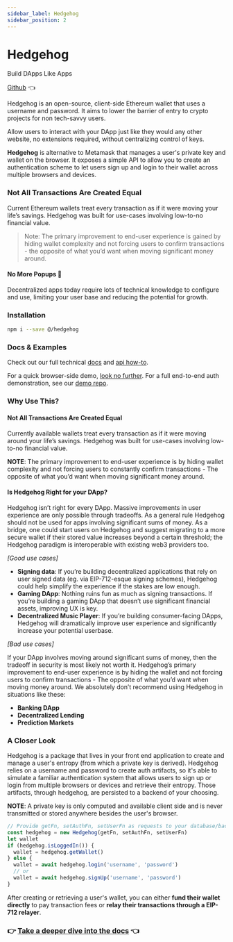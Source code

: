 ```yaml
---
sidebar_label: Hedgehog
sidebar_position: 2
---
```


# Hedgehog

Build DApps Like Apps

[Github](https://github.com/dgc.network/hedgehog) 👈

Hedgehog is an open-source, client-side Ethereum wallet that uses a username and password. It aims to lower the barrier of entry to crypto projects for non tech-savvy users.

Allow users to interact with your DApp just like they would any other website, no extensions required, without centralizing control of keys.

**Hedgehog** is alternative to Metamask that manages a user's private key and wallet on the browser. It exposes a simple API to allow you to create an authentication scheme to let users sign up and login to their wallet across multiple browsers and devices.

### Not All Transactions Are Created Equal

Current Ethereum wallets treat every transaction as if it were moving your life’s savings. Hedgehog was built for use-cases involving low-to-no financial value.

> Note: The primary improvement to end-user experience is gained by hiding wallet complexity and not forcing users to confirm transactions - the opposite of what you’d want when moving significant money around.

#### No More Popups 🦊

Decentralized apps today require lots of technical knowledge to configure and use, limiting your user base and reducing the potential for growth.

### Installation

```bash
npm i --save @/hedgehog
```

### Docs & Examples

Check out our full technical [docs](http://colivingproject.github.io/hedgehog-docs) and [api how-to](http://colivingproject.github.io/hedgehog-docs#how-to).

For a quick browser-side demo, [look no further](https://codesandbox.io/embed/pp9zzv2n00). For a full end-to-end auth demonstration, see our [demo repo](https://github.com/dgc.network/-hedgehog-demo).

### Why Use This?

#### Not All Transactions Are Created Equal

Currently available wallets treat every transaction as if it were moving around your life’s savings. Hedgehog was built for use-cases involving low-to-no financial value.

**NOTE**: The primary improvement to end-user experience is by hiding wallet complexity and not forcing users to constantly confirm transactions - The opposite of what you’d want when moving significant money around.

#### Is Hedgehog Right for your DApp?

Hedgehog isn’t right for every DApp. Massive improvements in user experience are only possible through tradeoffs. As a general rule Hedgehog should not be used for apps involving significant sums of money. As a bridge, one could start users on Hedgehog and suggest migrating to a more secure wallet if their stored value increases beyond a certain threshold; the Hedgehog paradigm is interoperable with existing web3 providers too.

_\[Good use cases\]_

* **Signing data**: If you’re building decentralized applications that rely on user signed data \(eg. via EIP-712-esque signing schemes\), Hedgehog could help simplify the experience if the stakes are low enough.
* **Gaming DApp**: Nothing ruins fun as much as signing transactions. If you’re building a gaming DApp that doesn’t use significant financial assets, improving UX is key.
* **Decentralized Music Player**: If you’re building consumer-facing DApps, Hedgehog will dramatically improve user experience and significantly increase your potential userbase.

_\[Bad use cases\]_

If your DApp involves moving around significant sums of money, then the tradeoff in security is most likely not worth it. Hedgehog’s primary improvement to end-user experience is by hiding the wallet and not forcing users to confirm transactions - The opposite of what you’d want when moving money around. We absolutely don’t recommend using Hedgehog in situations like these:

* **Banking DApp**
* **Decentralized Lending**
* **Prediction Markets**

### A Closer Look

Hedgehog is a package that lives in your front end application to create and manage a user's entropy \(from which a private key is derived\). Hedgehog relies on a username and password to create auth artifacts, so it's able to simulate a familiar authentication system that allows users to sign up or login from multiple browsers or devices and retrieve their entropy. Those artifacts, through hedgehog, are persisted to a backend of your choosing.

**NOTE**: A private key is only computed and available client side and is never transmitted or stored anywhere besides the user's browser.

```javascript
// Provide getFn, setAuthFn, setUserFn as requests to your database/backend service (more details in docs).
const hedgehog = new Hedgehog(getFn, setAuthFn, setUserFn)
let wallet
if (hedgehog.isLoggedIn()) {
  wallet = hedgehog.getWallet()
} else {
  wallet = await hedgehog.login('username', 'password')
  // or
  wallet = await hedgehog.signUp('username', 'password')
}
```

After creating or retrieving a user's wallet, you can either **fund their wallet directly** to pay transaction fees or **relay their transactions through a EIP-712 relayer**.


### 👉 [Take a deeper dive into the docs](https://colivingproject.github.io/hedgehog-docs/#installation) 👈
